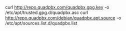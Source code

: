 

curl http://repo.quadpbx.com/quadpbx.gpg.key -o /etc/apt/trusted.gpg.d/quadpbx.asc
curl http://repo.quadpbx.com/debian/quadpbx.apt.source -o /etc/apt/sources.list.d/quadpbx.list


